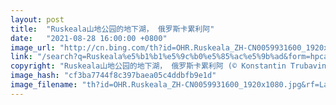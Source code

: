 ```yaml
---
layout: post
title:  "Ruskeala山地公园的地下湖， 俄罗斯卡累利阿"
date:   "2021-08-28 16:00:00 +0800"
image_url: "http://cn.bing.com/th?id=OHR.Ruskeala_ZH-CN0059931600_1920x1080.jpg&rf=LaDigue_1920x1080.jpg&pid=hp"
link: "/search?q=Ruskeala%e5%b1%b1%e5%9c%b0%e5%85%ac%e5%9b%ad&form=hpcapt&mkt=zh-cn"
copyright: "Ruskeala山地公园的地下湖， 俄罗斯卡累利阿 (© Konstantin Trubavin/Offset by Shutterstock)"
image_hash: "cf3ba7744f8c397baea05c4ddbfb9e1d"
image_filename: "th?id=OHR.Ruskeala_ZH-CN0059931600_1920x1080.jpg&rf=LaDigue_1920x1080.jpg&pid=hp"
---
```

